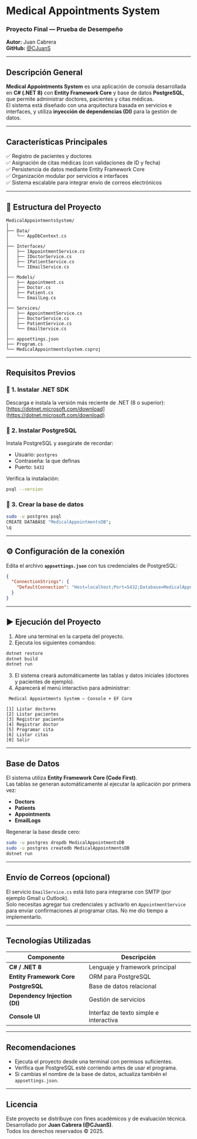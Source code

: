# Medical Appointments System

### Proyecto Final — Prueba de Desempeño  
**Autor:** Juan Cabrera  
**GitHub:** [@CJuanS](https://github.com/CJuanS)

---

## Descripción General

**Medical Appointments System** es una aplicación de consola desarrollada en **C# (.NET 8)** con **Entity Framework Core** y base de datos **PostgreSQL**, que permite administrar doctores, pacientes y citas médicas.  
El sistema está diseñado con una arquitectura basada en servicios e interfaces, y utiliza **inyección de dependencias (DI)** para la gestión de datos.

---

## Características Principales

✅ Registro de pacientes y doctores  
✅ Asignación de citas médicas (con validaciones de ID y fecha)  
✅ Persistencia de datos mediante Entity Framework Core  
✅ Organización modular por servicios e interfaces  
✅ Sistema escalable para integrar envío de correos electrónicos  

---

## 🧩 Estructura del Proyecto

```
MedicalAppointmentsSystem/
│
├── Data/
│   └── AppDbContext.cs
│
├── Interfaces/
│   ├── IAppointmentService.cs
│   ├── IDoctorService.cs
│   ├── IPatientService.cs
│   └── IEmailService.cs
│
├── Models/
│   ├── Appointment.cs
│   ├── Doctor.cs
│   ├── Patient.cs
│   └── EmailLog.cs
│
├── Services/
│   ├── AppointmentService.cs
│   ├── DoctorService.cs
│   ├── PatientService.cs
│   └── EmailService.cs
│
├── appsettings.json
├── Program.cs
└── MedicalAppointmentsSystem.csproj
```

---

##  Requisitos Previos

### 🔹 1. Instalar .NET SDK
Descarga e instala la versión más reciente de .NET (8 o superior):  
[https://dotnet.microsoft.com/download](https://dotnet.microsoft.com/download)

### 🔹 2. Instalar PostgreSQL
Instala PostgreSQL y asegúrate de recordar:
- Usuario: `postgres`
- Contraseña: la que definas
- Puerto: `5432`

Verifica la instalación:
```bash
psql --version
```

### 🔹 3. Crear la base de datos
```bash
sudo -u postgres psql
CREATE DATABASE "MedicalAppointmentsDB";
\q
```

---

## ⚙️ Configuración de la conexión

Edita el archivo **`appsettings.json`** con tus credenciales de PostgreSQL:

```json
{
  "ConnectionStrings": {
    "DefaultConnection": "Host=localhost;Port=5432;Database=MedicalAppointmentsDB;Username=postgres;Password=tu_contraseña"
  }
}
```

---

## ▶ Ejecución del Proyecto

1. Abre una terminal en la carpeta del proyecto.
2. Ejecuta los siguientes comandos:

```bash
dotnet restore
dotnet build
dotnet run
```

3. El sistema creará automáticamente las tablas y datos iniciales (doctores y pacientes de ejemplo).
4. Aparecerá el menú interactivo para administrar:

```
 Medical Appointments System — Console + EF Core

[1] Listar doctores
[2] Listar pacientes
[3] Registrar paciente
[4] Registrar doctor
[5] Programar cita
[6] Listar citas
[0] Salir
```

---

##  Base de Datos

El sistema utiliza **Entity Framework Core (Code First)**.  
Las tablas se generan automáticamente al ejecutar la aplicación por primera vez:

- **Doctors**
- **Patients**
- **Appointments**
- **EmailLogs**

Regenerar la base desde cero:

```bash
sudo -u postgres dropdb MedicalAppointmentsDB
sudo -u postgres createdb MedicalAppointmentsDB
dotnet run
```

---

## Envío de Correos (opcional)

El servicio `EmailService.cs` está listo para integrarse con SMTP (por ejemplo Gmail u Outlook).  
Solo necesitas agregar tus credenciales y activarlo en `AppointmentService` para enviar confirmaciones al programar citas. No me dio tiempo a implementarlo.

---

## Tecnologías Utilizadas

| Componente | Descripción |
|-------------|-------------|
| **C# / .NET 8** | Lenguaje y framework principal |
| **Entity Framework Core** | ORM para PostgreSQL |
| **PostgreSQL** | Base de datos relacional |
| **Dependency Injection (DI)** | Gestión de servicios |
| **Console UI** | Interfaz de texto simple e interactiva |

---

## Recomendaciones

- Ejecuta el proyecto desde una terminal con permisos suficientes.  
- Verifica que PostgreSQL esté corriendo antes de usar el programa.  
- Si cambias el nombre de la base de datos, actualiza también el `appsettings.json`.

---

##  Licencia

Este proyecto se distribuye con fines académicos y de evaluación técnica.  
Desarrollado por **Juan Cabrera (@CJuanS)**.  
Todos los derechos reservados © 2025.
